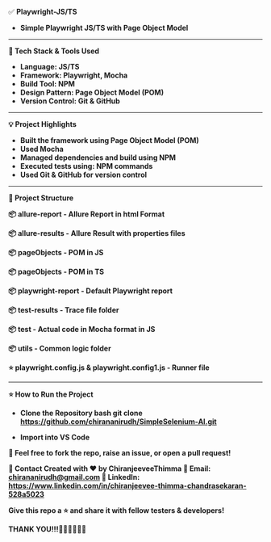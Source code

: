✅ **<b>Playwright-JS/TS<b>**
- Simple Playwright JS/TS with Page Object Model
------------------
🔧 **<b>Tech Stack & Tools Used</b>**
- <b>Language</b>: JS/TS
- <b>Framework</b>: Playwright, Mocha
- <b>Build Tool</b>: NPM
- <b>Design Pattern</b>: Page Object Model (POM)
- <b>Version Control</b>: Git & GitHub
------------------
**💡 <b>Project Highlights</b>**
- Built the framework using Page Object Model (POM)
- Used Mocha
- Managed dependencies and build using NPM
- Executed tests using: NPM commands
- Used Git \& GitHub for version control
------------------
📂 **Project Structure** 

📦 allure-report - Allure Report in html Format

📦 allure-results - Allure Result with properties files

📦 pageObjects - POM in JS

📦 pageObjects - POM in TS

📦 playwright-report - Default Playwright report

📦 test-results - Trace file folder

📦 test - Actual code in Mocha format in JS

📦 utils - Common logic folder

⭐️ playwright.config.js & playwright.config1.js - Runner file

------------------
⭐️ **How to Run the Project**
- Clone the Repository 
bash git clone https://github.com/chirananirudh/SimpleSelenium-AI.git

- Import into VS Code

🙌 Feel free to fork the repo, raise an issue, or open a pull request!

📩 Contact Created with ❤️ by ChiranjeeveeThimma 📧 Email: chirananirudh@gmail.com 🔗 LinkedIn: https://www.linkedin.com/in/chiranjeevee-thimma-chandrasekaran-528a5023

Give this repo a ⭐️ and share it with fellow testers \& developers!

THANK YOU!!!🤖🤖🤖🤖🤖🤖